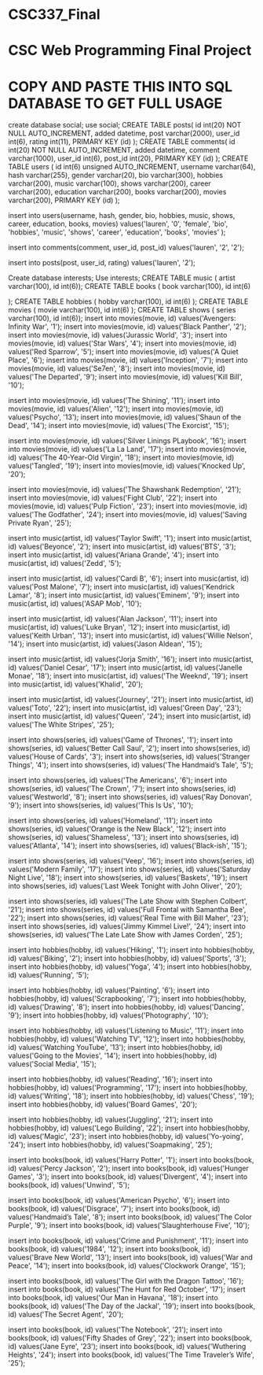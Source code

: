 # CSC337_Final
# CSC Web Programming Final Project
# COPY AND PASTE THIS INTO SQL DATABASE TO GET FULL USAGE 


create database social;
use social;
CREATE TABLE posts(
  id int(20) NOT NULL AUTO_INCREMENT,
  added datetime,
  post varchar(2000),
  user_id int(6),
  rating int(11),
  PRIMARY KEY (id)
);
CREATE TABLE comments(
  id int(20) NOT NULL AUTO_INCREMENT,
  added datetime,
  comment varchar(1000),
  user_id int(6),
  post_id int(20),
  PRIMARY KEY (id)
);
CREATE TABLE users (
  id int(6) unsigned AUTO_INCREMENT,
  username varchar(64),
  hash varchar(255),
  gender varchar(20),
  bio varchar(300),
  hobbies varchar(200),
  music varchar(100),
  shows varchar(200),
  career varchar(200),
  education varchar(200),
  books varchar(200),
  movies varchar(200),
  PRIMARY KEY (id)
);

insert into users(username, hash, gender, bio, hobbies, music, shows, career, education, books, movies) values('lauren', '0', 'female', 'bio', 'hobbies', 'music', 'shows', 'career', 'education', 'books', 'movies' );

insert into comments(comment, user_id, post_id) values('lauren', '2', '2');

insert into posts(post, user_id, rating) values('lauren', '2');

Create database interests;
Use interests;
CREATE TABLE music ( artist varchar(100), id int(6));
CREATE TABLE books (
  book varchar(100),
  id int(6)

);
CREATE TABLE hobbies (
  hobby varchar(100),
 id int(6)
);
CREATE TABLE movies (
  movie varchar(100),
id int(6)
);
CREATE TABLE shows ( series varchar(100), id int(6));
insert into movies(movie, id) values('Avengers: Infinity War', '1');
insert into movies(movie, id) values('Black Panther', '2');
insert into movies(movie, id) values('Jurassic World', '3');
insert into movies(movie, id) values('Star Wars', '4');
insert into movies(movie, id) values('Red Sparrow', '5');
insert into movies(movie, id) values('A Quiet Place', '6');
insert into movies(movie, id) values('Inception', '7');
insert into movies(movie, id) values('Se7en', '8');
insert into movies(movie, id) values('The Departed', '9');
insert into movies(movie, id) values('Kill Bill', '10');

insert into movies(movie, id) values('The Shining', '11');
insert into movies(movie, id) values('Alien', '12');
insert into movies(movie, id) values('Psycho', '13');
insert into movies(movie, id) values('Shaun of the Dead', '14');
insert into movies(movie, id) values('The Exorcist', '15');

insert into movies(movie, id) values('Silver Linings PLaybook', '16');
insert into movies(movie, id) values('La La Land', '17');
insert into movies(movie, id) values('The 40-Year-Old Virgin', '18');
insert into movies(movie, id) values('Tangled', '19');
insert into movies(movie, id) values('Knocked Up', '20');

insert into movies(movie, id) values('The Shawshank Redemption', '21');
insert into movies(movie, id) values('Fight Club', '22');
insert into movies(movie, id) values('Pulp Fiction', '23');
insert into movies(movie, id) values('The Godfather', '24');
insert into movies(movie, id) values('Saving Private Ryan', '25');


insert into music(artist, id) values('Taylor Swift', '1');
insert into music(artist, id) values('Beyonce', '2');
insert into music(artist, id) values('BTS', '3');
insert into music(artist, id) values('Ariana Grande', '4');
insert into music(artist, id) values('Zedd', '5');

insert into music(artist, id) values('Cardi B', '6');
insert into music(artist, id) values('Post Malone', '7');
insert into music(artist, id) values('Kendrick Lamar', '8');
insert into music(artist, id) values('Eminem', '9');
insert into music(artist, id) values('ASAP Mob', '10');

insert into music(artist, id) values('Alan Jackson', '11');
insert into music(artist, id) values('Luke Bryan', '12');
insert into music(artist, id) values('Keith Urban', '13');
insert into music(artist, id) values('Willie Nelson', '14');
insert into music(artist, id) values('Jason Aldean', '15');

insert into music(artist, id) values('Jorja Smith', '16');
insert into music(artist, id) values('Daniel Cesar', '17');
insert into music(artist, id) values('Janelle Monae', '18');
insert into music(artist, id) values('The Weeknd', '19');
insert into music(artist, id) values('Khalid', '20');

insert into music(artist, id) values('Journey', '21');
insert into music(artist, id) values('Toto', '22');
insert into music(artist, id) values('Green Day', '23');
insert into music(artist, id) values('Queen', '24');
insert into music(artist, id) values('The White Stripes', '25');

insert into shows(series, id) values('Game of Thrones', '1');
insert into shows(series, id) values('Better Call Saul', '2');
insert into shows(series, id) values('House of Cards', '3');
insert into shows(series, id) values('Stranger Things', '4');
insert into shows(series, id) values('The Handmaid’s Tale', '5');

insert into shows(series, id) values('The Americans', '6');
insert into shows(series, id) values('The Crown', '7');
insert into shows(series, id) values('Westworld', '8');
insert into shows(series, id) values('Ray Donovan', '9');
insert into shows(series, id) values('This Is Us', '10');

insert into shows(series, id) values('Homeland', '11');
insert into shows(series, id) values('Orange is the New Black', '12');
insert into shows(series, id) values('Shameless', '13');
insert into shows(series, id) values('Atlanta', '14');
insert into shows(series, id) values('Black-ish', '15');

insert into shows(series, id) values('Veep', '16');
insert into shows(series, id) values('Modern Family', '17');
insert into shows(series, id) values('Saturday Night Live', '18');
insert into shows(series, id) values('Baskets', '19');
insert into shows(series, id) values('Last Week Tonight with John Oliver', '20');

insert into shows(series, id) values('The Late Show with Stephen Colbert', '21');
insert into shows(series, id) values('Full Frontal with Samantha Bee', '22');
insert into shows(series, id) values('Real Time with Bill Maher', '23');
insert into shows(series, id) values('Jimmy Kimmel Live!', '24');
insert into shows(series, id) values('The Late Late Show with James Corden', '25');

insert into hobbies(hobby, id) values('Hiking', '1');
insert into hobbies(hobby, id) values('Biking', '2');
insert into hobbies(hobby, id) values('Sports', '3');
insert into hobbies(hobby, id) values('Yoga', '4');
insert into hobbies(hobby, id) values('Running', '5');

insert into hobbies(hobby, id) values('Painting', '6');
insert into hobbies(hobby, id) values('Scrapbooking', '7');
insert into hobbies(hobby, id) values('Drawing', '8');
insert into hobbies(hobby, id) values('Dancing', '9');
insert into hobbies(hobby, id) values('Photography', '10');

insert into hobbies(hobby, id) values('Listening to Music', '11');
insert into hobbies(hobby, id) values('Watching TV', '12');
insert into hobbies(hobby, id) values('Watching YouTube', '13');
insert into hobbies(hobby, id) values('Going to the Movies', '14');
insert into hobbies(hobby, id) values('Social Media', '15');

insert into hobbies(hobby, id) values('Reading', '16');
insert into hobbies(hobby, id) values('Programming', '17');
insert into hobbies(hobby, id) values('Writing', '18');
insert into hobbies(hobby, id) values('Chess', '19');
insert into hobbies(hobby, id) values('Board Games', '20');

insert into hobbies(hobby, id) values('Juggling', '21');
insert into hobbies(hobby, id) values('Lego Building', '22');
insert into hobbies(hobby, id) values('Magic', '23');
insert into hobbies(hobby, id) values('Yo-yoing', '24');
insert into hobbies(hobby, id) values('Soapmaking', '25');

insert into books(book, id) values('Harry Potter', '1');
insert into books(book, id) values('Percy Jackson', '2');
insert into books(book, id) values('Hunger Games', '3');
insert into books(book, id) values('Divergent', '4');
insert into books(book, id) values('Unwind', '5');

insert into books(book, id) values('American Psycho', '6');
insert into books(book, id) values('Disgrace', '7');
insert into books(book, id) values('Handmaid’s Tale', '8');
insert into books(book, id) values('The Color Purple', '9');
insert into books(book, id) values('Slaughterhouse Five', '10'); 

insert into books(book, id) values('Crime and Punishment', '11');
insert into books(book, id) values('1984', '12');
insert into books(book, id) values('Brave New World', '13');
insert into books(book, id) values('War and Peace', '14');
insert into books(book, id) values('Clockwork Orange', '15'); 


insert into books(book, id) values('The Girl with the Dragon Tattoo', '16');
insert into books(book, id) values('The Hunt for Red October', '17');
insert into books(book, id) values('Our Man in Havana', '18');
insert into books(book, id) values('The Day of the Jackal', '19');
insert into books(book, id) values('The Secret Agent', '20'); 


insert into books(book, id) values('The Notebook', '21');
insert into books(book, id) values('Fifty Shades of Grey', '22');
insert into books(book, id) values('Jane Eyre', '23');
insert into books(book, id) values('Wuthering Heights', '24');
insert into books(book, id) values('The Time Traveler’s Wife', '25'); 

